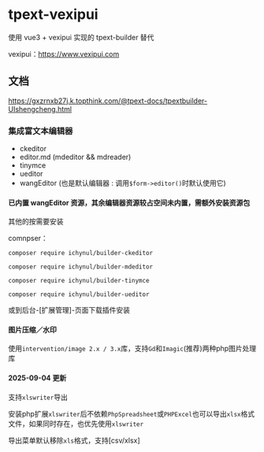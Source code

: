 # tpext-vexipui

使用 vue3 + vexipui 实现的 tpext-builder 替代

vexipui：<https://www.vexipui.com>

## 文档

<https://gxzrnxb27j.k.topthink.com/@tpext-docs/tpextbuilder-UIshengcheng.html>

### 集成富文本编辑器

* ckeditor
* editor.md (mdeditor && mdreader)
* tinymce
* ueditor
* wangEditor (也是默认编辑器 : 调用`$form->editor()`时默认使用它)

#### 已内置 wangEditor 资源，其余编辑器资源较占空间未内置，需额外安装资源包

其他的按需要安装

comnpser：

`composer require ichynul/builder-ckeditor`

`composer require ichynul/builder-mdeditor`

`composer require ichynul/builder-tinymce`

`composer require ichynul/builder-ueditor`

或到后台-[扩展管理]-页面下载插件安装

#### 图片压缩／水印

使用`intervention/image 2.x / 3.x`库，支持`Gd`和`Imagic`(推荐)两种php图片处理库

#### 2025-09-04 更新

支持`xlswriter`导出

安装php扩展`xlswriter`后不依赖`PhpSpreadsheet`或`PHPExcel`也可以导出`xlsx`格式文件，如果同时存在，也优先使用`xlswriter`

导出菜单默认移除`xls`格式，支持[csv/xlsx]
